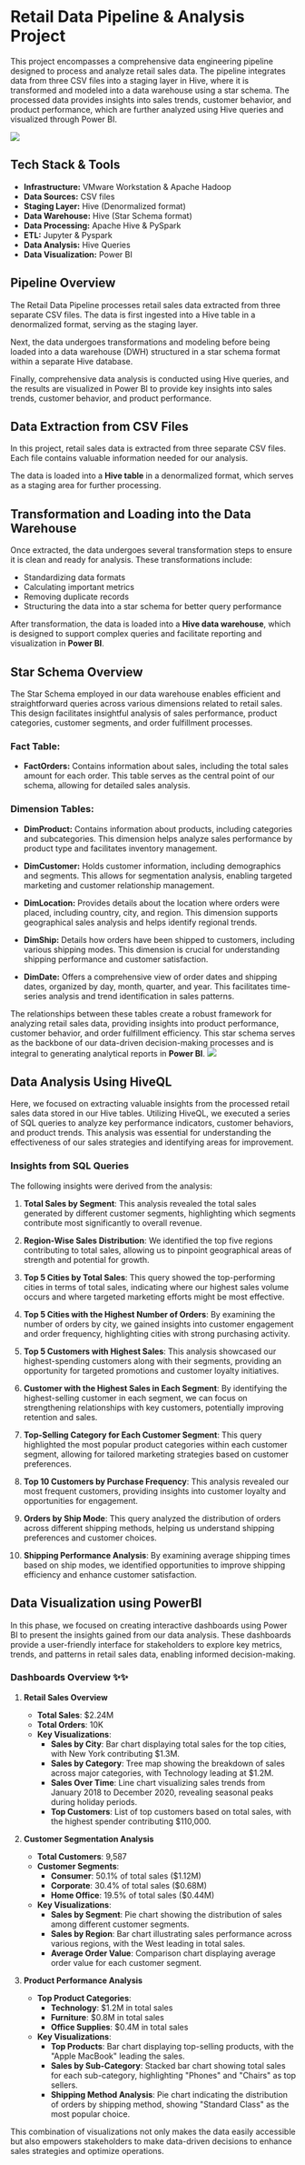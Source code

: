 # Retail Data Pipeline & Analysis Project
This project encompasses a comprehensive data engineering pipeline designed to process and analyze retail sales data. The pipeline integrates data from three CSV files into a staging layer in Hive, where it is transformed and modeled into a data warehouse using a star schema. The processed data provides insights into sales trends, customer behavior, and product performance, which are further analyzed using Hive queries and visualized through Power BI.

<img src="Dataflow.png">


## Tech Stack & Tools

- **Infrastructure:** VMware Workstation & Apache Hadoop
- **Data Sources:** CSV files
- **Staging Layer:** Hive (Denormalized format)
- **Data Warehouse:** Hive (Star Schema format)
- **Data Processing:** Apache Hive & PySpark
- **ETL:** Jupyter & Pyspark
- **Data Analysis:** Hive Queries
- **Data Visualization:** Power BI

## Pipeline Overview
The Retail Data Pipeline processes retail sales data extracted from three separate CSV files. The data is first ingested into a Hive table in a denormalized format, serving as the staging layer.

Next, the data undergoes transformations and modeling before being loaded into a data warehouse (DWH) structured in a star schema format within a separate Hive database.

Finally, comprehensive data analysis is conducted using Hive queries, and the results are visualized in Power BI to provide key insights into sales trends, customer behavior, and product performance.

## Data Extraction from CSV Files

In this project, retail sales data is extracted from three separate CSV files. Each file contains valuable information needed for our analysis.

The data is loaded into a **Hive table** in a denormalized format, which serves as a staging area for further processing.

## Transformation and Loading into the Data Warehouse

Once extracted, the data undergoes several transformation steps to ensure it is clean and ready for analysis. These transformations include:

- Standardizing data formats
- Calculating important metrics
- Removing duplicate records
- Structuring the data into a star schema for better query performance

After transformation, the data is loaded into a **Hive data warehouse**, which is designed to support complex queries and facilitate reporting and visualization in **Power BI**.


## Star Schema Overview

The Star Schema employed in our data warehouse enables efficient and straightforward queries across various dimensions related to retail sales. This design facilitates insightful analysis of sales performance, product categories, customer segments, and order fulfillment processes.

### Fact Table:

- **FactOrders:** Contains information about sales, including the total sales amount for each order. This table serves as the central point of our schema, allowing for detailed sales analysis.

### Dimension Tables:

- **DimProduct:** Contains information about products, including categories and subcategories. This dimension helps analyze sales performance by product type and facilitates inventory management.

- **DimCustomer:** Holds customer information, including demographics and segments. This allows for segmentation analysis, enabling targeted marketing and customer relationship management.

- **DimLocation:** Provides details about the location where orders were placed, including country, city, and region. This dimension supports geographical sales analysis and helps identify regional trends.

- **DimShip:** Details how orders have been shipped to customers, including various shipping modes. This dimension is crucial for understanding shipping performance and customer satisfaction.

- **DimDate:** Offers a comprehensive view of order dates and shipping dates, organized by day, month, quarter, and year. This facilitates time-series analysis and trend identification in sales patterns.

The relationships between these tables create a robust framework for analyzing retail sales data, providing insights into product performance, customer behavior, and order fulfillment efficiency. This star schema serves as the backbone of our data-driven decision-making processes and is integral to generating analytical reports in **Power BI**.
<img src="Star_schema.png">

## Data Analysis Using HiveQL

Here, we focused on extracting valuable insights from the processed retail sales data stored in our Hive tables. Utilizing HiveQL, we executed a series of SQL queries to analyze key performance indicators, customer behaviors, and product trends. This analysis was essential for understanding the effectiveness of our sales strategies and identifying areas for improvement.

### Insights from SQL Queries

The following insights were derived from the analysis:

1. **Total Sales by Segment**: This analysis revealed the total sales generated by different customer segments, highlighting which segments contribute most significantly to overall revenue.

2. **Region-Wise Sales Distribution**: We identified the top five regions contributing to total sales, allowing us to pinpoint geographical areas of strength and potential for growth.

3. **Top 5 Cities by Total Sales**: This query showed the top-performing cities in terms of total sales, indicating where our highest sales volume occurs and where targeted marketing efforts might be most effective.

4. **Top 5 Cities with the Highest Number of Orders**: By examining the number of orders by city, we gained insights into customer engagement and order frequency, highlighting cities with strong purchasing activity.

5. **Top 5 Customers with Highest Sales**: This analysis showcased our highest-spending customers along with their segments, providing an opportunity for targeted promotions and customer loyalty initiatives.

6. **Customer with the Highest Sales in Each Segment**: By identifying the highest-selling customer in each segment, we can focus on strengthening relationships with key customers, potentially improving retention and sales.

7. **Top-Selling Category for Each Customer Segment**: This query highlighted the most popular product categories within each customer segment, allowing for tailored marketing strategies based on customer preferences.

8. **Top 10 Customers by Purchase Frequency**: This analysis revealed our most frequent customers, providing insights into customer loyalty and opportunities for engagement.

9. **Orders by Ship Mode**: This query analyzed the distribution of orders across different shipping methods, helping us understand shipping preferences and customer choices.

10. **Shipping Performance Analysis**: By examining average shipping times based on ship modes, we identified opportunities to improve shipping efficiency and enhance customer satisfaction.

## Data Visualization using PowerBI

In this phase, we focused on creating interactive dashboards using Power BI to present the insights gained from our data analysis. These dashboards provide a user-friendly interface for stakeholders to explore key metrics, trends, and patterns in retail sales data, enabling informed decision-making.



### Dashboards Overview ✨✨

1. **Retail Sales Overview**
   - **Total Sales**: $2.24M
   - **Total Orders**: 10K
   - **Key Visualizations**:
     - **Sales by City**: Bar chart displaying total sales for the top cities, with New York contributing $1.3M.
     - **Sales by Category**: Tree map showing the breakdown of sales across major categories, with Technology leading at $1.2M.
     - **Sales Over Time**: Line chart visualizing sales trends from January 2018 to December 2020, revealing seasonal peaks during holiday periods.
     - **Top Customers**: List of top customers based on total sales, with the highest spender contributing $110,000.

2. **Customer Segmentation Analysis**
   - **Total Customers**: 9,587
   - **Customer Segments**:
     - **Consumer**: 50.1% of total sales ($1.12M)
     - **Corporate**: 30.4% of total sales ($0.68M)
     - **Home Office**: 19.5% of total sales ($0.44M)
   - **Key Visualizations**:
     - **Sales by Segment**: Pie chart showing the distribution of sales among different customer segments.
     - **Sales by Region**: Bar chart illustrating sales performance across various regions, with the West leading in total sales.
     - **Average Order Value**: Comparison chart displaying average order value for each customer segment.

3. **Product Performance Analysis**
   - **Top Product Categories**:
     - **Technology**: $1.2M in total sales
     - **Furniture**: $0.8M in total sales
     - **Office Supplies**: $0.4M in total sales
   - **Key Visualizations**:
     - **Top Products**: Bar chart displaying top-selling products, with the "Apple MacBook" leading the sales.
     - **Sales by Sub-Category**: Stacked bar chart showing total sales for each sub-category, highlighting "Phones" and "Chairs" as top sellers.
     - **Shipping Method Analysis**: Pie chart indicating the distribution of orders by shipping method, showing "Standard Class" as the most popular choice.

This combination of visualizations not only makes the data easily accessible but also empowers stakeholders to make data-driven decisions to enhance sales strategies and optimize operations.
